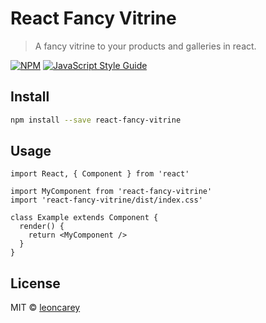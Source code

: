 # React Fancy Vitrine

> A fancy vitrine to your products and galleries in react.

[![NPM](https://img.shields.io/npm/v/react-fancy-vitrine.svg)](https://www.npmjs.com/package/react-fancy-vitrine) [![JavaScript Style Guide](https://img.shields.io/badge/code_style-standard-brightgreen.svg)](https://standardjs.com)

## Install

```bash
npm install --save react-fancy-vitrine
```

## Usage

```tsx
import React, { Component } from 'react'

import MyComponent from 'react-fancy-vitrine'
import 'react-fancy-vitrine/dist/index.css'

class Example extends Component {
  render() {
    return <MyComponent />
  }
}
```

## License

MIT © [leoncarey](https://github.com/leoncarey)
